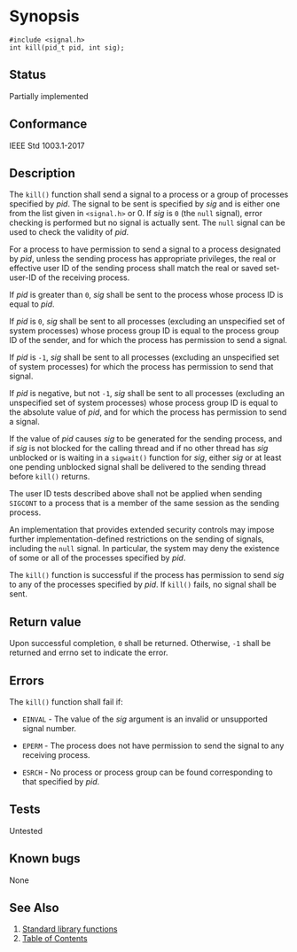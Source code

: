 # Synopsis 
`#include <signal.h>`</br>
` int kill(pid_t pid, int sig); `</br>

## Status
Partially implemented
## Conformance
IEEE Std 1003.1-2017
## Description


The `kill()` function shall send a signal to a process or a group of processes specified by _pid_. The signal to be
sent is specified by _sig_ and is either one from the list given in `<signal.h>` or 0. If _sig_ is `0` (the `null` signal), error checking is performed but
no signal is actually sent. The `null` signal can be used to check the validity of _pid_.

For a process to have permission to send a signal to a process designated by _pid_, unless the sending process has
appropriate privileges, the real or effective user ID of the sending process shall match the real or saved set-user-ID of the
receiving process.

If _pid_ is greater than `0`, _sig_ shall be sent to the process whose process ID is equal to _pid_.

If _pid_ is `0`, _sig_ shall be sent to all processes (excluding an unspecified set of system processes) whose process
group ID is equal to the process group ID of the sender, and for which the process has permission to send a signal.

If _pid_ is `-1`, _sig_ shall be sent to all processes (excluding an unspecified set of system processes) for which the
process has permission to send that signal.

If _pid_ is negative, but not `-1`, _sig_ shall be sent to all processes (excluding an unspecified set of system
processes) whose process group ID is equal to the absolute value of _pid_, and for which the process has permission to send a
signal.

If the value of _pid_ causes _sig_ to be generated for the sending process, and if _sig_ is not blocked for the
calling thread and if no other thread has _sig_ unblocked or is waiting in a `sigwait()` function for _sig_, either _sig_ or at least one pending unblocked
signal shall be delivered to the sending thread before `kill()` returns.

The user ID tests described above shall not be applied when sending `SIGCONT` to a process that is a member of the same session as
the sending process.

An implementation that provides extended security controls may impose further implementation-defined restrictions on the sending
of signals, including the `null` signal. In particular, the system may deny the existence of some or all of the processes specified
by _pid_.

The `kill()` function is successful if the process has permission to send _sig_ to any of the processes specified by
_pid_. If `kill()` fails, no signal shall be sent.


## Return value


Upon successful completion, `0` shall be returned. Otherwise, `-1` shall be returned and errno set to indicate the error.


## Errors


The `kill()` function shall fail if:


 * `EINVAL` - The value of the _sig_ argument is an invalid or unsupported signal number.

 * `EPERM` - The process does not have permission to send the signal to any receiving process.

 * `ESRCH` - No process or process group can be found corresponding to that specified by _pid_.





## Tests

Untested

## Known bugs

None

## See Also 
1. [Standard library functions](../README.md)
2. [Table of Contents](../../../README.md)
